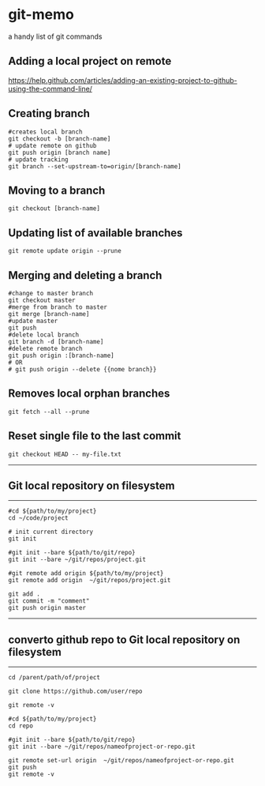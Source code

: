 # git-memo
a handy list of git commands

## Adding a local project on remote
https://help.github.com/articles/adding-an-existing-project-to-github-using-the-command-line/

## Creating branch
```
#creates local branch
git checkout -b [branch-name]
# update remote on github
git push origin [branch name]
# update tracking
git branch --set-upstream-to=origin/[branch-name]
```

## Moving to a branch
`git checkout [branch-name]`

## Updating list of available branches
`git remote update origin --prune`


## Merging and deleting a branch
```
#change to master branch
git checkout master
#merge from branch to master
git merge [branch-name]
#update master
git push
#delete local branch
git branch -d [branch-name]
#delete remote branch
git push origin :[branch-name]
# OR
# git push origin --delete {{nome branch}}
```

## Removes local orphan branches
`git fetch --all --prune`

## Reset single file to the last commit
`git checkout HEAD -- my-file.txt`

---
## Git local repository on filesystem
---

```
#cd ${path/to/my/project}
cd ~/code/project

# init current directory
git init

#git init --bare ${path/to/git/repo}
git init --bare ~/git/repos/project.git

#git remote add origin ${path/to/my/project}
git remote add origin  ~/git/repos/project.git

git add .
git commit -m "comment"
git push origin master
```

---
## converto github repo to Git local repository on filesystem
---

```
cd /parent/path/of/project

git clone https://github.com/user/repo

git remote -v

#cd ${path/to/my/project}
cd repo

#git init --bare ${path/to/git/repo}
git init --bare ~/git/repos/nameofproject-or-repo.git

git remote set-url origin  ~/git/repos/nameofproject-or-repo.git
git push
git remote -v

```



